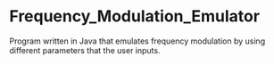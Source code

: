 # Frequency_Modulation_Emulator
Program written in Java that emulates frequency modulation by using different parameters that the user inputs.
